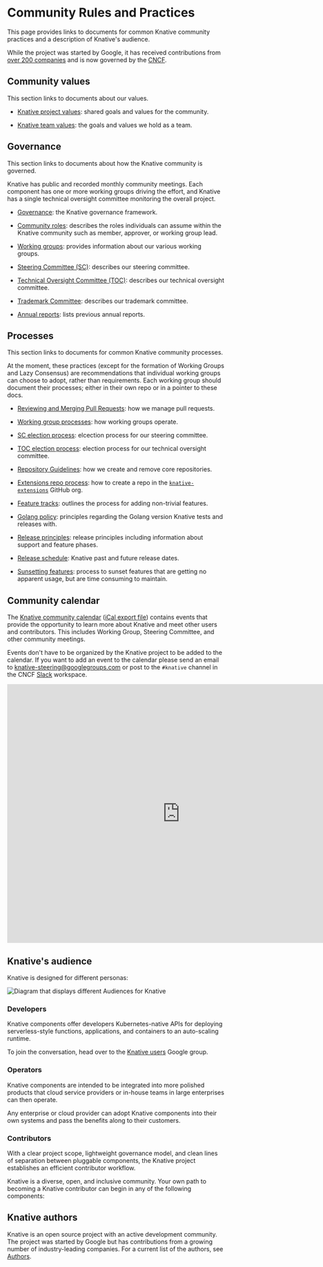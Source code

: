 # Community Rules and Practices

This page provides links to documents for common Knative community practices and
a description of Knative's audience.

While the project was started by Google, it has received contributions from [over 200 companies](https://knative.devstats.cncf.io/d/21/prs-authors-companies-table) and is now governed by the [CNCF](https://cncf.io/).

## Community values

This section links to documents about our values.

- [Knative project values](https://github.com/knative/community/blob/main/VALUES.md):
shared goals and values for the community.

- [Knative team values](https://github.com/knative/community/blob/main/TEAM-VALUES.md):
the goals and values we hold as a team.

## Governance

This section links to documents about how the Knative community is governed.

Knative has public and recorded monthly community meetings.  Each component has
one or more working groups driving the effort, and Knative has a single
technical oversight committee monitoring the overall project.

- [Governance](https://github.com/knative/community/blob/main/GOVERNANCE.md):
the Knative governance framework.

- [Community roles](https://github.com/knative/community/blob/main/ROLES.md):
describes the roles individuals can assume within the Knative community such as member, approver, or working group lead.

- [Working groups](https://github.com/knative/community/blob/main/working-groups/WORKING-GROUPS.md):
provides information about our various working groups.

- [Steering Committee (SC)](https://github.com/knative/community/blob/main/STEERING-COMMITTEE.md):
describes our steering committee.

- [Technical Oversight Committee (TOC)](https://github.com/knative/community/blob/main/TECH-OVERSIGHT-COMMITTEE.md):
describes our technical oversight committee.

- [Trademark Committee](https://github.com/knative/community/blob/main/TRADEMARK-COMMITTEE.md):
describes our trademark committee.

- [Annual reports](https://github.com/knative/community/tree/main/annual_reports):
lists previous annual reports.

## Processes

This section links to documents for common Knative community processes.

At the moment, these practices (except for the formation of Working Groups and Lazy Consensus) are recommendations that individual working groups can choose to adopt, rather than requirements.
Each working group should document their processes; either in their own repo or in a pointer to these docs.

- [Reviewing and Merging Pull Requests](https://github.com/knative/community/blob/main/REVIEWING.md):
how we manage pull requests.

- [Working group processes](https://github.com/knative/community/blob/main/mechanics/WORKING-GROUP-PROCESSES.md): how working groups operate.

- [SC election process](https://github.com/knative/community/blob/main/mechanics/SC.md):
elcection process for our steering committee.

- [TOC election process](https://github.com/knative/community/blob/main/mechanics/TOC.md):
election process for our technical oversight committee.

- [Repository Guidelines](https://github.com/knative/community/blob/main/REPOSITORY-GUIDELINES.md):
how we create and remove core repositories.

- [Extensions repo process](https://github.com/knative/community/blob/main/mechanics/CREATING-A-SANDBOX-REPO.md):
how to create a repo in the [`knative-extensions`](https://github.com/knative-extensions) GitHub org.

- [Feature tracks](https://github.com/knative/community/blob/main/mechanics/FEATURE-TRACKS.md):
outlines the process for adding non-trivial features.

- [Golang policy](https://github.com/knative/community/blob/main/mechanics/GOLANG-POLICY.md):
principles regarding the Golang version Knative tests and releases with.

- [Release principles](https://github.com/knative/community/blob/main/mechanics/RELEASE-VERSIONING-PRINCIPLES.md#knative-release-principles):
release principles including information about support and feature phases.

- [Release schedule](https://github.com/knative/community/blob/main/mechanics/RELEASE-SCHEDULE.md):
Knative past and future release dates.

- [Sunsetting features](https://github.com/knative/community/blob/main/mechanics/SUNSETTING-FEATURES.md#knative-feature-sunsetting):
process to sunset features that are getting no apparent usage, but are time consuming to maintain.

## Community calendar

The [Knative community calendar](https://calendar.google.com/calendar/embed?src=knative.team_9q83bg07qs5b9rrslp5jor4l6s%40group.calendar.google.com) ([iCal export file](https://calendar.google.com/calendar/ical/knative.team_9q83bg07qs5b9rrslp5jor4l6s%40group.calendar.google.com/public/basic.ics))
contains events that provide the opportunity to learn more about Knative and meet other users and contributors. This includes Working Group, Steering Committee, and other community meetings.

Events don't have to be organized by the Knative project to be added to the calendar.
If you want to add an event to the calendar please send an email to
[knative-steering@googlegroups.com](mailto:knative-steering@googlegroups.com)
or post to the `#knative` channel in the CNCF [Slack](https://slack.cncf.io) workspace.

<iframe src="https://calendar.google.com/calendar/embed?src=knative.team_9q83bg07qs5b9rrslp5jor4l6s%40group.calendar.google.com&ctz=America%2FLos_Angeles" style="border: 0" width="800" height="600" frameborder="0" scrolling="no"></iframe>

## Knative's audience

Knative is designed for different personas:

![Diagram that displays different Audiences for Knative](images/knative-audience.svg)

### Developers

Knative components offer developers Kubernetes-native APIs for deploying
serverless-style functions, applications, and containers to an auto-scaling
runtime.

To join the conversation, head over to the
[Knative users](https://groups.google.com/d/forum/knative-users) Google group.

### Operators

Knative components are intended to be integrated into more polished products
that cloud service providers or in-house teams in large enterprises can then
operate.

Any enterprise or cloud provider can adopt Knative components into their own
systems and pass the benefits along to their customers.

### Contributors

With a clear project scope, lightweight governance model, and clean lines of
separation between pluggable components, the Knative project establishes an
efficient contributor workflow.

Knative is a diverse, open, and inclusive community.
Your own path to becoming a Knative contributor can begin in any of the
following components:

## Knative authors

Knative is an open source project with an active development community.
The project was started by Google but has contributions from a growing number of industry-leading companies.
For a current list of the authors, see [Authors](https://github.com/knative/serving/blob/main/AUTHORS).
